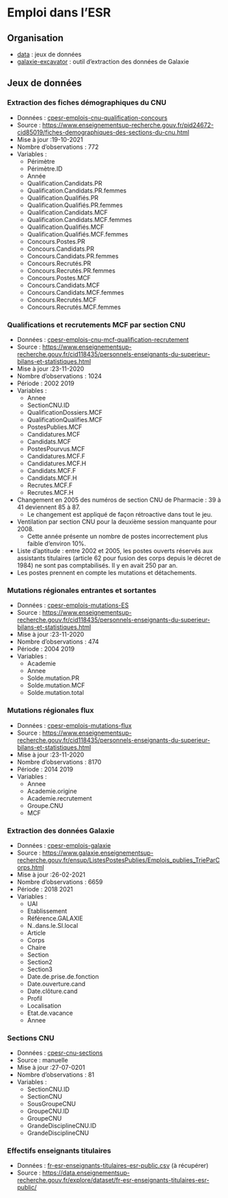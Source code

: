 Emploi dans l’ESR
================

## Organisation

-   [data](data/) : jeux de données
-   [galaxie-excavator](galaxie-excavator/) : outil d’extraction des
    données de Galaxie

## Jeux de données

### Extraction des fiches démographiques du CNU

-   Données :
    [cpesr-emplois-cnu-qualification-concours](data/cpesr-emplois-cnu-qualification-concours.csv)
-   Source :
    <https://www.enseignementsup-recherche.gouv.fr/pid24672-cid85019/fiches-demographiques-des-sections-du-cnu.html>
-   Mise à jour :19-10-2021
-   Nombre d’observations : 772
-   Variables :
    -   Périmètre
    -   Périmètre.ID
    -   Année
    -   Qualification.Candidats.PR
    -   Qualification.Candidats.PR.femmes
    -   Qualification.Qualifiés.PR
    -   Qualification.Qualifiés.PR.femmes
    -   Qualification.Candidats.MCF
    -   Qualification.Candidats.MCF.femmes
    -   Qualification.Qualifiés.MCF
    -   Qualification.Qualifiés.MCF.femmes
    -   Concours.Postes.PR
    -   Concours.Candidats.PR
    -   Concours.Candidats.PR.femmes
    -   Concours.Recrutés.PR
    -   Concours.Recrutés.PR.femmes
    -   Concours.Postes.MCF
    -   Concours.Candidats.MCF
    -   Concours.Candidats.MCF.femmes
    -   Concours.Recrutés.MCF
    -   Concours.Recrutés.MCF.femmes

### Qualifications et recrutements MCF par section CNU

-   Données :
    [cpesr-emplois-cnu-mcf-qualification-recrutement](data/cpesr-emplois-cnu-mcf-qualification-recrutement.csv)
-   Source :
    <https://www.enseignementsup-recherche.gouv.fr/cid118435/personnels-enseignants-du-superieur-bilans-et-statistiques.html>
-   Mise à jour :23-11-2020
-   Nombre d’observations : 1024
-   Période : 2002 2019
-   Variables :
    -   Annee
    -   SectionCNU.ID
    -   QualificationDossiers.MCF
    -   QualificationQualifies.MCF
    -   PostesPublies.MCF
    -   Candidatures.MCF
    -   Candidats.MCF
    -   PostesPourvus.MCF
    -   Candidatures.MCF.F
    -   Candidatures.MCF.H
    -   Candidats.MCF.F
    -   Candidats.MCF.H
    -   Recrutes.MCF.F
    -   Recrutes.MCF.H
-   Changement en 2005 des numéros de section CNU de Pharmacie : 39 à 41
    deviennent 85 à 87.
    -   Le changement est appliqué de façon rétroactive dans tout le
        jeu.
-   Ventilation par section CNU pour la deuxième session manquante
    pour 2008.
    -   Cette année présente un nombre de postes incorrectement plus
        faible d’environ 10%.
-   Liste d’aptitude : entre 2002 et 2005, les postes ouverts réservés
    aux assistants titulaires (article 62 pour fusion des corps depuis
    le décret de 1984) ne sont pas comptabilisés. Il y en avait 250 par
    an.
-   Les postes prennent en compte les mutations et détachements.

### Mutations régionales entrantes et sortantes

-   Données :
    [cpesr-emplois-mutations-ES](data/cpesr-emplois-mutations-ES.csv)
-   Source :
    <https://www.enseignementsup-recherche.gouv.fr/cid118435/personnels-enseignants-du-superieur-bilans-et-statistiques.html>
-   Mise à jour :23-11-2020
-   Nombre d’observations : 474
-   Période : 2004 2019
-   Variables :
    -   Academie
    -   Annee
    -   Solde.mutation.PR
    -   Solde.mutation.MCF
    -   Solde.mutation.total

### Mutations régionales flux

-   Données :
    [cpesr-emplois-mutations-flux](data/cpesr-emplois-mutations-flux.csv)
-   Source :
    <https://www.enseignementsup-recherche.gouv.fr/cid118435/personnels-enseignants-du-superieur-bilans-et-statistiques.html>
-   Mise à jour :23-11-2020
-   Nombre d’observations : 8170
-   Période : 2014 2019
-   Variables :
    -   Annee
    -   Academie.origine
    -   Academie.recrutement
    -   Groupe.CNU
    -   MCF

### Extraction des données Galaxie

-   Données : [cpesr-emplois-galaxie](data/cpesr-emplois-galaxie.csv)
-   Source :
    <https://www.galaxie.enseignementsup-recherche.gouv.fr/ensup/ListesPostesPublies/Emplois_publies_TrieParCorps.html>
-   Mise à jour :26-02-2021
-   Nombre d’observations : 6659
-   Période : 2018 2021
-   Variables :
    -   UAI
    -   Etablissement
    -   Référence.GALAXIE
    -   N..dans.le.SI.local
    -   Article
    -   Corps
    -   Chaire
    -   Section
    -   Section2
    -   Section3
    -   Date.de.prise.de.fonction
    -   Date.ouverture.cand
    -   Date.clôture.cand
    -   Profil
    -   Localisation
    -   Etat.de.vacance
    -   Annee

### Sections CNU

-   Données : [cpesr-cnu-sections](data/cpesr-cnu-sections.csv)
-   Source : manuelle
-   Mise à jour :27-07-0201
-   Nombre d’observations : 81
-   Variables :
    -   SectionCNU.ID
    -   SectionCNU
    -   SousGroupeCNU
    -   GroupeCNU.ID
    -   GroupeCNU
    -   GrandeDisciplineCNU.ID
    -   GrandeDisciplineCNU

### Effectifs enseignants titulaires

-   Données :
    [fr-esr-enseignants-titulaires-esr-public.csv](https://data.enseignementsup-recherche.gouv.fr/explore/dataset/fr-esr-enseignants-titulaires-esr-public/download/?format=csv&timezone=Europe/Berlin&lang=fr&use_labels_for_header=true&csv_separator=%3B)
    (à récupérer)
-   Source :
    <https://data.enseignementsup-recherche.gouv.fr/explore/dataset/fr-esr-enseignants-titulaires-esr-public/>
